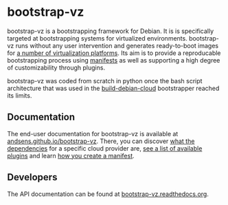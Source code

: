 bootstrap-vz
===========================================

bootstrap-vz is a bootstrapping framework for Debian.
It is is specifically targeted at bootstrapping systems for virtualized environments.
bootstrap-vz runs without any user intervention and generates ready-to-boot images for
[a number of virtualization platforms](http://andsens.github.io/bootstrap-vz/providers.html).
Its aim is to provide a reproducable bootstrapping process using [manifests](http://andsens.github.io/bootstrap-vz/manifest.html) as well as supporting a high degree of customizability through plugins.

bootstrap-vz was coded from scratch in python once the bash script architecture that was used in the
[build-debian-cloud](https://github.com/andsens/build-debian-cloud) bootstrapper reached its
limits.

Documentation
-------------
The end-user documentation for bootstrap-vz is available
at [andsens.github.io/bootstrap-vz](http://andsens.github.io/bootstrap-vz).
There, you can discover [what the dependencies](http://andsens.github.io/bootstrap-vz/#dependencies)
for a specific cloud provider are, [see a list of available plugins](http://andsens.github.io/bootstrap-vz/plugins.html)
and learn [how you create a manifest](http://andsens.github.io/bootstrap-vz/manifest.html).

Developers
----------
The API documentation can be found at [bootstrap-vz.readthedocs.org](http://bootstrap-vz.readthedocs.org).
